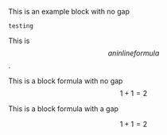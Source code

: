 This is an example block with no gap
```
testing
```

This is $$an inline formula$$.

This is a block formula with no gap
$$
1 + 1 = 2
$$

This is a block formula with a gap

$$
1 + 1 = 2
$$